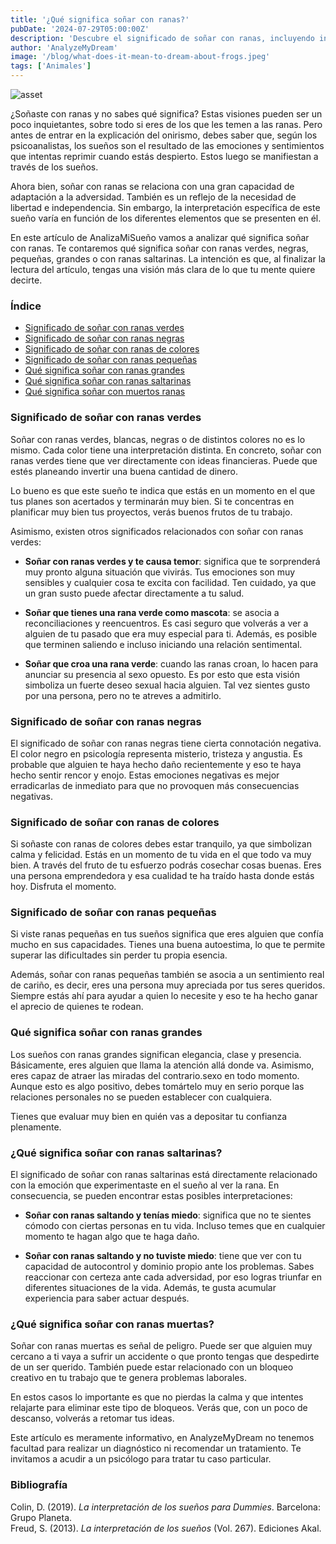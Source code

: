 ```yaml
---
title: '¿Qué significa soñar con ranas?'
pubDate: '2024-07-29T05:00:00Z'
description: 'Descubre el significado de soñar con ranas, incluyendo interpretaciones de ranas verdes, negras, pequeñas, grandes y saltarinas.'
author: 'AnalyzeMyDream'
image: '/blog/what-does-it-mean-to-dream-about-frogs.jpeg'
tags: ['Animales']
---
```


![asset](/blog/what-does-it-mean-to-dream-about-frogs.jpeg)

¿Soñaste con ranas y no sabes qué significa? Estas visiones pueden ser un poco inquietantes, sobre todo si eres de los que les temen a las ranas. Pero antes de entrar en la explicación del onirismo, debes saber que, según los psicoanalistas, los sueños son el resultado de las emociones y sentimientos que intentas reprimir cuando estás despierto. Estos luego se manifiestan a través de los sueños.

Ahora bien, soñar con ranas se relaciona con una gran capacidad de adaptación a la adversidad. También es un reflejo de la necesidad de libertad e independencia. Sin embargo, la interpretación específica de este sueño varía en función de los diferentes elementos que se presenten en él.

En este artículo de AnalizaMiSueño vamos a analizar qué significa soñar con ranas. Te contaremos qué significa soñar con ranas verdes, negras, pequeñas, grandes o con ranas saltarinas. La intención es que, al finalizar la lectura del artículo, tengas una visión más clara de lo que tu mente quiere decirte.

### Índice

- [Significado de soñar con ranas verdes](#significado-de-soñar-con-ranas-verdes)
- [Significado de soñar con ranas negras](#significado-de-soñar-con-ranas-negras)
- [Significado de soñar con ranas de colores](#significado-de-soñar-con-ranas-de-colores)
- [Significado de soñar con ranas pequeñas](#significado-de-soñar-con-ranas-pequenas)
- [Qué significa soñar con ranas grandes](#que-significa-soñar-con-ranas-grandes)
- [Qué significa soñar con ranas saltarinas](#que-significa-soñar-con-ranas-saltantes)
- [Qué significa soñar con muertos ranas](#que-significa-soñar-con-ranas-muertas)

### Significado de soñar con ranas verdes

Soñar con ranas verdes, blancas, negras o de distintos colores no es lo mismo. Cada color tiene una interpretación distinta. En concreto, soñar con ranas verdes tiene que ver directamente con ideas financieras. Puede que estés planeando invertir una buena cantidad de dinero.

Lo bueno es que este sueño te indica que estás en un momento en el que tus planes son acertados y terminarán muy bien. Si te concentras en planificar muy bien tus proyectos, verás buenos frutos de tu trabajo.

Asimismo, existen otros significados relacionados con soñar con ranas verdes:

- **Soñar con ranas verdes y te causa temor**: significa que te sorprenderá muy pronto alguna situación que vivirás. Tus emociones son muy sensibles y cualquier cosa te excita con facilidad. Ten cuidado, ya que un gran susto puede afectar directamente a tu salud.

- **Soñar que tienes una rana verde como mascota**: se asocia a reconciliaciones y reencuentros. Es casi seguro que volverás a ver a alguien de tu pasado que era muy especial para ti. Además, es posible que terminen saliendo e incluso iniciando una relación sentimental.

- **Soñar que croa una rana verde**: cuando las ranas croan, lo hacen para anunciar su presencia al sexo opuesto. Es por esto que esta visión simboliza un fuerte deseo sexual hacia alguien. Tal vez sientes gusto por una persona, pero no te atreves a admitirlo.

### Significado de soñar con ranas negras

El significado de soñar con ranas negras tiene cierta connotación negativa. El color negro en psicología representa misterio, tristeza y angustia. Es probable que alguien te haya hecho daño recientemente y eso te haya hecho sentir rencor y enojo. Estas emociones negativas es mejor erradicarlas de inmediato para que no provoquen más consecuencias negativas.

### Significado de soñar con ranas de colores

Si soñaste con ranas de colores debes estar tranquilo, ya que simbolizan calma y felicidad. Estás en un momento de tu vida en el que todo va muy bien. A través del fruto de tu esfuerzo podrás cosechar cosas buenas. Eres una persona emprendedora y esa cualidad te ha traído hasta donde estás hoy. Disfruta el momento.

### Significado de soñar con ranas pequeñas

Si viste ranas pequeñas en tus sueños significa que eres alguien que confía mucho en sus capacidades. Tienes una buena autoestima, lo que te permite superar las dificultades sin perder tu propia esencia.

Además, soñar con ranas pequeñas también se asocia a un sentimiento real de cariño, es decir, eres una persona muy apreciada por tus seres queridos. Siempre estás ahí para ayudar a quien lo necesite y eso te ha hecho ganar el aprecio de quienes te rodean.

### Qué significa soñar con ranas grandes

Los sueños con ranas grandes significan elegancia, clase y presencia. Básicamente, eres alguien que llama la atención allá donde va. Asimismo, eres capaz de atraer las miradas del contrario.sexo en todo momento. Aunque esto es algo positivo, debes tomártelo muy en serio porque las relaciones personales no se pueden establecer con cualquiera.

Tienes que evaluar muy bien en quién vas a depositar tu confianza plenamente.

### ¿Qué significa soñar con ranas saltarinas?

El significado de soñar con ranas saltarinas está directamente relacionado con la emoción que experimentaste en el sueño al ver la rana. En consecuencia, se pueden encontrar estas posibles interpretaciones:

- **Soñar con ranas saltando y tenías miedo**: significa que no te sientes cómodo con ciertas personas en tu vida. Incluso temes que en cualquier momento te hagan algo que te haga daño.

- **Soñar con ranas saltando y no tuviste miedo**: tiene que ver con tu capacidad de autocontrol y dominio propio ante los problemas. Sabes reaccionar con certeza ante cada adversidad, por eso logras triunfar en diferentes situaciones de la vida. Además, te gusta acumular experiencia para saber actuar después.

### ¿Qué significa soñar con ranas muertas?

Soñar con ranas muertas es señal de peligro. Puede ser que alguien muy cercano a ti vaya a sufrir un accidente o que pronto tengas que despedirte de un ser querido. También puede estar relacionado con un bloqueo creativo en tu trabajo que te genera problemas laborales.

En estos casos lo importante es que no pierdas la calma y que intentes relajarte para eliminar este tipo de bloqueos. Verás que, con un poco de descanso, volverás a retomar tus ideas.

Este artículo es meramente informativo, en AnalyzeMyDream no tenemos facultad para realizar un diagnóstico ni recomendar un tratamiento. Te invitamos a acudir a un psicólogo para tratar tu caso particular.


### Bibliografía

Colin, D. (2019). *La interpretación de los sueños para Dummies*. Barcelona: Grupo Planeta.  
Freud, S. (2013). *La interpretación de los sueños* (Vol. 267). Ediciones Akal.